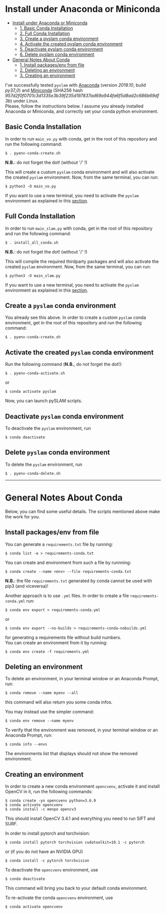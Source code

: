 # Install under Anaconda or Miniconda

<!-- TOC -->

- [Install under Anaconda or Miniconda](#install-under-anaconda-or-miniconda)
    - [1. Basic Conda Installation](#1-basic-conda-installation)
    - [2. Full Conda Installation](#2-full-conda-installation)
    - [3. Create a pyslam conda environment](#3-create-a-pyslam-conda-environment)
    - [4. Activate the created pyslam conda environment](#4-activate-the-created-pyslam-conda-environment)
    - [5. Deactivate pyslam conda environment](#5-deactivate-pyslam-conda-environment)
    - [6. Delete pyslam conda environment](#6-delete-pyslam-conda-environment)
- [General Notes About Conda](#general-notes-about-conda)
    - [1. Install packages/env from file](#1-install-packagesenv-from-file)
    - [2. Deleting an environment](#2-deleting-an-environment)
    - [3. Creating an environment](#3-creating-an-environment)

<!-- /TOC -->

I've successfully tested `pyslam` with [Anaconda](https://docs.anaconda.com/anaconda/install/linux/) (version *2019.10*, build *py37_0*) and [Miniconda](https://docs.conda.io/en/latest/miniconda.html#linux-installers) (SHA256 hash *957d2f0f0701c3d1335e3b39f235d197837ad69a944fa6f5d8ad2c686b69df3b*) under Linux.   
Please, follow the instructions below. I assume you already installed Anaconda or Miniconda, and correctly set your conda python environment. 

## Basic Conda Installation 

In order to run `main_vo.py` with conda, get in the root of this repository and run the following command:
```
$ . pyenv-conda-create.sh 
```
**N.B.**: do not forget the dot! (without '/' !)

This will create a custom `pyslam` conda environment and will also activate the created `pyslam` environment. Now, from the same terminal, you can run: 
```
$ python3 -O main_vo.py
```
If you want to use a new terminal, you need to activate the `pyslam` environment as explained in this [section](#activate-the-created-pyslam-conda-environment).

## Full Conda Installation 

In order to run `main_slam.py` with conda, get in the root of this repository and run the following command:
```
$ . install_all_conda.sh  
```
**N.B.**: do not forget the dot! (without '/' !)

This will compile the required thirdparty packages and will also activate the created `pyslam` environment. Now, from the same terminal, you can run: 
```
$ python3 -O main_slam.py
```
If you want to use a new terminal, you need to activate the `pyslam` environment as explained in this [section](#activate-the-created-pyslam-conda-environment).

## Create a `pyslam` conda environment 

You already see this above. In order to create a custom `pyslam` conda environment, get in the root of this repository and run the following command: 
```
$ . pyenv-conda-create.sh 
```

## Activate the created `pyslam` conda environment 

Run the following command (**N.B.**, do not forget the dot!): 
```
$ . pyenv-conda-activate.sh 
```
or 
```
$ conda activate pyslam 
```
Now, you can launch pySLAM scripts. 

## Deactivate `pyslam` conda environment 

To deactivate the `pyslam` environment, run
```
$ conda deactivate
```

## Delete `pyslam` conda environment 

To delete the `pyslam` environment, run
```
$ . pyenv-conda-delete.sh 
```


--- 
# General Notes About Conda

Below, you can find some useful details. The scripts mentioned above make the work for you. 

## Install packages/env from file 

You can generate a `requirements.txt` file by running: 
```
$ conda list -e > requirements-conda.txt
```
You can create and environment from such a file by runnning: 
```
$ conda create --name <env> --file requirements-conda.txt
```

**N.B.**: the file `requirements.txt` generated by conda cannot be used with pip3 (and viceversa)! 

Another approach is to use `.yml` files. In order to create a file `requirements-conda.yml` run:   
```
$ conda env export > requirements-conda.yml
```
or
```
$ conda env export --no-builds > requirements-conda-nobuilds.yml
```
for generating a requirements file without build numbers.    
You can create an environment from it by running: 
```
$ conda env create -f requirements.yml
```

## Deleting an environment 

To delete an environment, in your terminal window or an Anaconda Prompt, run:
```
$ conda remove --name myenv --all
```
this command will also return you some conda infos.  

You may instead use the simpler command:  
```
$ conda env remove --name myenv
```
To verify that the environment was removed, in your terminal window or an Anaconda Prompt, run:
```
$ conda info --envs
```
The environments list that displays should not show the removed environment.

## Creating an environment 
In order to create a new conda environment `opencvenv`, activate it  and install OpenCV in it, run the following commands:  
```
$ conda create -yn opencvenv python=3.6.9
$ conda activate opencvenv
$ conda install -c menpo opencv3
```
This should install OpenCV 3.4.1 and everything you need to run SIFT and SURF. 

In order to install pytorch and torchvision: 
```
$ conda install pytorch torchvision cudatoolkit=10.1 -c pytorch
```
or (if you do not have an NVIDIA GPU)
```
$ conda install -c pytorch torchvision
```

To deactivate the `opencvenv` environment, use
```
$ conda deactivate
```
This command will bring you back to your default conda environment.

To re-activate the conda `opencvenv` environment, use
```
$ conda activate opencvenv
```
